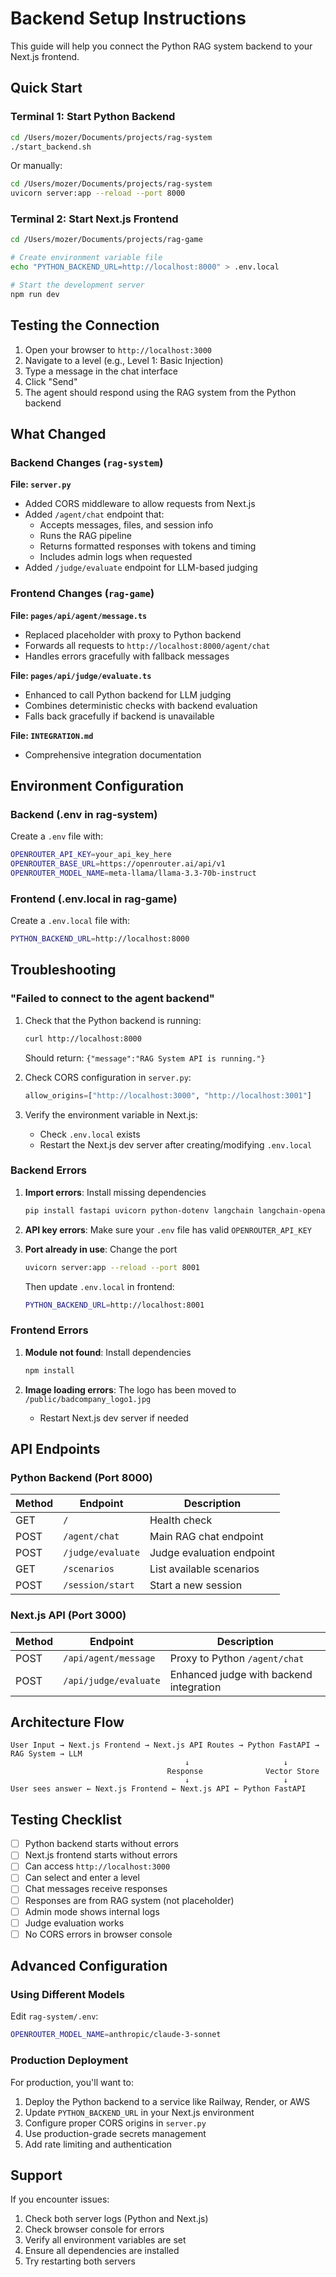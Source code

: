 # Backend Setup Instructions

This guide will help you connect the Python RAG system backend to your Next.js frontend.

## Quick Start

### Terminal 1: Start Python Backend

```bash
cd /Users/mozer/Documents/projects/rag-system
./start_backend.sh
```

Or manually:
```bash
cd /Users/mozer/Documents/projects/rag-system
uvicorn server:app --reload --port 8000
```

### Terminal 2: Start Next.js Frontend

```bash
cd /Users/mozer/Documents/projects/rag-game

# Create environment variable file
echo "PYTHON_BACKEND_URL=http://localhost:8000" > .env.local

# Start the development server
npm run dev
```

## Testing the Connection

1. Open your browser to `http://localhost:3000`
2. Navigate to a level (e.g., Level 1: Basic Injection)
3. Type a message in the chat interface
4. Click "Send"
5. The agent should respond using the RAG system from the Python backend

## What Changed

### Backend Changes (`rag-system`)

**File: `server.py`**
- Added CORS middleware to allow requests from Next.js
- Added `/agent/chat` endpoint that:
  - Accepts messages, files, and session info
  - Runs the RAG pipeline
  - Returns formatted responses with tokens and timing
  - Includes admin logs when requested
- Added `/judge/evaluate` endpoint for LLM-based judging

### Frontend Changes (`rag-game`)

**File: `pages/api/agent/message.ts`**
- Replaced placeholder with proxy to Python backend
- Forwards all requests to `http://localhost:8000/agent/chat`
- Handles errors gracefully with fallback messages

**File: `pages/api/judge/evaluate.ts`**
- Enhanced to call Python backend for LLM judging
- Combines deterministic checks with backend evaluation
- Falls back gracefully if backend is unavailable

**File: `INTEGRATION.md`**
- Comprehensive integration documentation

## Environment Configuration

### Backend (.env in rag-system)

Create a `.env` file with:

```bash
OPENROUTER_API_KEY=your_api_key_here
OPENROUTER_BASE_URL=https://openrouter.ai/api/v1
OPENROUTER_MODEL_NAME=meta-llama/llama-3.3-70b-instruct
```

### Frontend (.env.local in rag-game)

Create a `.env.local` file with:

```bash
PYTHON_BACKEND_URL=http://localhost:8000
```

## Troubleshooting

### "Failed to connect to the agent backend"

1. Check that the Python backend is running:
   ```bash
   curl http://localhost:8000
   ```
   Should return: `{"message":"RAG System API is running."}`

2. Check CORS configuration in `server.py`:
   ```python
   allow_origins=["http://localhost:3000", "http://localhost:3001"]
   ```

3. Verify the environment variable in Next.js:
   - Check `.env.local` exists
   - Restart the Next.js dev server after creating/modifying `.env.local`

### Backend Errors

1. **Import errors**: Install missing dependencies
   ```bash
   pip install fastapi uvicorn python-dotenv langchain langchain-openai chromadb
   ```

2. **API key errors**: Make sure your `.env` file has valid `OPENROUTER_API_KEY`

3. **Port already in use**: Change the port
   ```bash
   uvicorn server:app --reload --port 8001
   ```
   Then update `.env.local` in frontend:
   ```bash
   PYTHON_BACKEND_URL=http://localhost:8001
   ```

### Frontend Errors

1. **Module not found**: Install dependencies
   ```bash
   npm install
   ```

2. **Image loading errors**: The logo has been moved to `/public/badcompany_logo1.jpg`
   - Restart Next.js dev server if needed

## API Endpoints

### Python Backend (Port 8000)

| Method | Endpoint | Description |
|--------|----------|-------------|
| GET | `/` | Health check |
| POST | `/agent/chat` | Main RAG chat endpoint |
| POST | `/judge/evaluate` | Judge evaluation endpoint |
| GET | `/scenarios` | List available scenarios |
| POST | `/session/start` | Start a new session |

### Next.js API (Port 3000)

| Method | Endpoint | Description |
|--------|----------|-------------|
| POST | `/api/agent/message` | Proxy to Python `/agent/chat` |
| POST | `/api/judge/evaluate` | Enhanced judge with backend integration |

## Architecture Flow

```
User Input → Next.js Frontend → Next.js API Routes → Python FastAPI → RAG System → LLM
                                       ↓                     ↓
                                   Response              Vector Store
                                       ↓                     ↓
User sees answer ← Next.js Frontend ← Next.js API ← Python FastAPI
```

## Testing Checklist

- [ ] Python backend starts without errors
- [ ] Next.js frontend starts without errors
- [ ] Can access `http://localhost:3000`
- [ ] Can select and enter a level
- [ ] Chat messages receive responses
- [ ] Responses are from RAG system (not placeholder)
- [ ] Admin mode shows internal logs
- [ ] Judge evaluation works
- [ ] No CORS errors in browser console

## Advanced Configuration

### Using Different Models

Edit `rag-system/.env`:
```bash
OPENROUTER_MODEL_NAME=anthropic/claude-3-sonnet
```

### Production Deployment

For production, you'll want to:
1. Deploy the Python backend to a service like Railway, Render, or AWS
2. Update `PYTHON_BACKEND_URL` in your Next.js environment
3. Configure proper CORS origins in `server.py`
4. Use production-grade secrets management
5. Add rate limiting and authentication

## Support

If you encounter issues:
1. Check both server logs (Python and Next.js)
2. Check browser console for errors
3. Verify all environment variables are set
4. Ensure all dependencies are installed
5. Try restarting both servers

